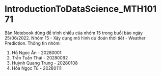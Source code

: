# IntroductionToDataScience_MTH10171
Bản Notebook dùng để trình chiếu của nhóm 15 trong buổi báo ngày 25/06/2022.
Nhóm 15 - Xây dựng mô hình dự đoán thời tiết - Weather Prediction.
Thông tin nhóm:
  1. Hồ Ngọc Ân - 20280001
  2. Trần Tuấn Thái - 20280082
  3. Huỳnh Quang Trung - 20280108
  4. Hỏa Ngọc Tú - 20280111
